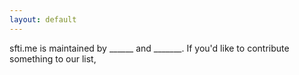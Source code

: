 ```yaml
---
layout: default
---
```


sfti.me is maintained by ______ and _______. If you'd like to contribute something to our list, 
